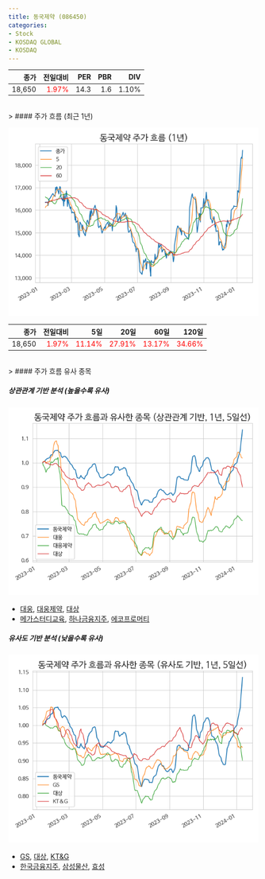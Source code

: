 ```yaml
---
title: 동국제약 (086450)
categories:
- Stock
- KOSDAQ GLOBAL
- KOSDAQ
---
```


|종가|전일대비|PER|PBR|DIV|
|---:|-------:|--:|--:|--:|
|18,650|<span style="color: red">1.97%</span>|14.3|1.6|1.10%|

<!-- more -->
<br>
> #### 주가 흐름 (최근 1년)

![086450](/assets/images/stock/086450.png)

|종가|전일대비|5일|20일|60일|120일|
|---:|-------:|--:|---:|---:|----:|
|18,650|<span style="color: red">1.97%</span>|<span style="color: red">11.14%</span>|<span style="color: red">27.91%</span>|<span style="color: red">13.17%</span>|<span style="color: red">34.66%</span>|

<br>
> #### 주가 흐름 유사 종목

##### 상관관계 기반 분석 (높을수록 유사)
![086450](/assets/images/stock/086450_corr.png)
- [대웅](/003090/), [대웅제약](/069620/), [대상](/001680/)
- [메가스터디교육](/215200/), [하나금융지주](/086790/), [에코프로머티](/450080/)

##### 유사도 기반 분석 (낮을수록 유사)	
![086450](/assets/images/stock/086450_sim.png)
- [GS](/078930/), [대상](/001680/), [KT&G](/033780/)
- [한국금융지주](/071050/), [삼성물산](/028260/), [효성](/004800/)